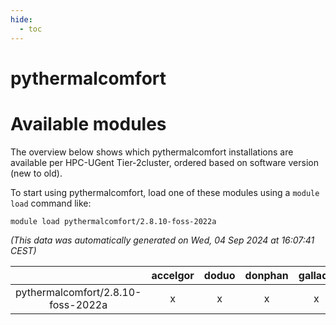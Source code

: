 ```yaml
---
hide:
  - toc
---
```


pythermalcomfort
================

# Available modules


The overview below shows which pythermalcomfort installations are available per HPC-UGent Tier-2cluster, ordered based on software version (new to old).

To start using pythermalcomfort, load one of these modules using a `module load` command like:

```shell
module load pythermalcomfort/2.8.10-foss-2022a
```

*(This data was automatically generated on Wed, 04 Sep 2024 at 16:07:41 CEST)*  

| |accelgor|doduo|donphan|gallade|joltik|shinx|skitty|
| :---: | :---: | :---: | :---: | :---: | :---: | :---: | :---: |
|pythermalcomfort/2.8.10-foss-2022a|x|x|x|x|x|-|x|

